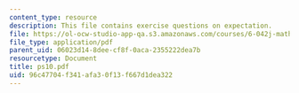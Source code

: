 ```yaml
---
content_type: resource
description: This file contains exercise questions on expectation.
file: https://ol-ocw-studio-app-qa.s3.amazonaws.com/courses/6-042j-mathematics-for-computer-science-fall-2005/96c47704f341afa30f13f667d1dea322_ps10.pdf
file_type: application/pdf
parent_uid: 06023d14-8dee-cf8f-0aca-2355222dea7b
resourcetype: Document
title: ps10.pdf
uid: 96c47704-f341-afa3-0f13-f667d1dea322
---
```


